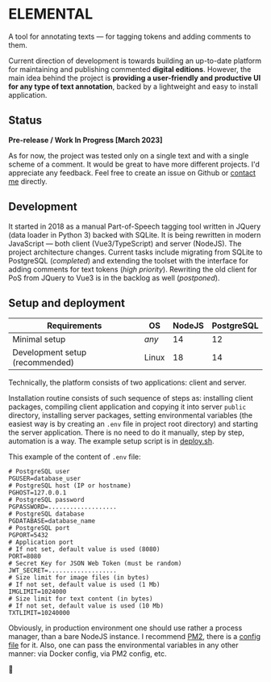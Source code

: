# ELEMENTAL

A tool for annotating texts  &mdash; for tagging tokens and adding comments to them. 

Current direction of development is towards building an up-to-date platform for maintaining and publishing commented **digital editions**. However, the main idea behind the project is **providing a user-friendly and productive UI for any type of text annotation**, backed by a lightweight and easy to install application.

## Status

**Pre-release / Work In Progress [March 2023]**

As for now, the project was tested only on a single text and with a single scheme of a comment. It would be great to have more different projects. I'd appreciate any feedback. Feel free to create an issue on Github or [contact me](https://yaskevich.com/) directly.

## Development

It started in 2018 as a manual Part-of-Speech tagging tool written in JQuery (data loader in Python 3) backed with SQLite. It is being rewritten in modern JavaScript &mdash; both client (Vue3/TypeScript) and server (NodeJS). The project architecture changes. Current tasks include migrating from SQLite to PostgreSQL (*completed*) and extending the toolset with the interface for adding comments for text tokens (*high priority*). Rewriting the old client for PoS from JQuery to Vue3 is in the backlog as well (*postponed*).

## Setup and deployment

| Requirements                    | OS    | NodeJS | PostgreSQL |
| ------------------------------- | ----- | ------ | ---------- |
| Minimal setup                   | *any* | 14     | 12         |
| Development setup (recommended) | Linux | 18     | 14         |

Technically, the platform consists of two applications: client and server.

Installation routine consists of such sequence of steps as:  installing  client packages, compiling client application and copying it into server `public` directory, installing server packages, setting environmental variables (the easiest way is by creating an `.env` file in project root directory) and starting the server application. There is no need to do it manually, step by step, automation is a way. The example setup script is in [deploy.sh](/deploy.sh).

This example of the content of `.env` file:

```shell
# PostgreSQL user
PGUSER=database_user
# PostgreSQL host (IP or hostname)
PGHOST=127.0.0.1
# PostgreSQL password
PGPASSWORD=...................
# PostgreSQL database
PGDATABASE=database_name
# PostgreSQL port
PGPORT=5432
# Application port
# If not set, default value is used (8080)
PORT=8080
# Secret Key for JSON Web Token (must be random)
JWT_SECRET=...................
# Size limit for image files (in bytes)
# If not set, default value is used (1 Mb)
IMGLIMIT=1024000
# Size limit for text content (in bytes)
# If not set, default value is used (10 Mb)
TXTLIMIT=10240000
```



Obviously, in production environment one should use rather a process manager, than a bare NodeJS instance. I recommend [PM2](https://pm2.keymetrics.io), there is a [config file](/server/ecosystem.config.cjs) for it. Also, one can pass the environmental variables in any other manner: via Docker config, via PM2 config, etc.


:space_invader:
